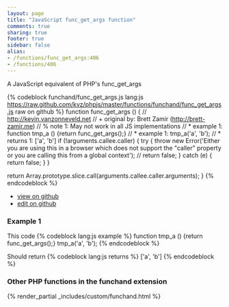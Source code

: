 ```yaml
---
layout: page
title: "JavaScript func_get_args function"
comments: true
sharing: true
footer: true
sidebar: false
alias:
- /functions/func_get_args:406
- /functions/406
---
```

<!-- Generated by Rakefile:build -->
A JavaScript equivalent of PHP's func_get_args

{% codeblock funchand/func_get_args.js lang:js https://raw.github.com/kvz/phpjs/master/functions/funchand/func_get_args.js raw on github %}
function func_get_args () {
  // http://kevin.vanzonneveld.net
  // +   original by: Brett Zamir (http://brett-zamir.me)
  // %        note 1: May not work in all JS implementations
  // *     example 1: function tmp_a () {return func_get_args();}
  // *     example 1: tmp_a('a', 'b');
  // *     returns 1: ['a', 'b']
  if (!arguments.callee.caller) {
    try {
      throw new Error('Either you are using this in a browser which does not support the "caller" property or you are calling this from a global context');
      // return false;
    } catch (e) {
      return false;
    }
  }

  return Array.prototype.slice.call(arguments.callee.caller.arguments);
}
{% endcodeblock %}

 - [view on github](https://github.com/kvz/phpjs/blob/master/functions/funchand/func_get_args.js)
 - [edit on github](https://github.com/kvz/phpjs/edit/master/functions/funchand/func_get_args.js)

### Example 1
This code
{% codeblock lang:js example %}
function tmp_a () {return func_get_args();}
tmp_a('a', 'b');
{% endcodeblock %}

Should return
{% codeblock lang:js returns %}
['a', 'b']
{% endcodeblock %}


### Other PHP functions in the funchand extension
{% render_partial _includes/custom/funchand.html %}
